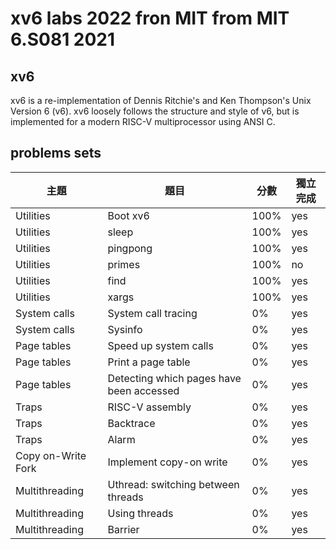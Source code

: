 # xv6 labs 2022 fron MIT from MIT 6.S081 2021

## xv6

xv6 is a re-implementation of Dennis Ritchie's and Ken Thompson's Unix
Version 6 (v6).  xv6 loosely follows the structure and style of v6,
but is implemented for a modern RISC-V multiprocessor using ANSI C.

## problems sets

|  主題  |  題目  |  分數  | 獨立完成 |
|  ----  |  ----  |  ----  | ----  |
|Utilities| Boot xv6 | 100% | yes |
|Utilities| sleep | 100% | yes |
|Utilities| pingpong | 100% | yes |
|Utilities| primes | 100% | no |
|Utilities| find | 100% | yes |
|Utilities| xargs | 100% | yes |
|System calls| System call tracing | 0% | yes |
|System calls| Sysinfo | 0% | yes |
|Page tables| Speed up system calls | 0% | yes |
|Page tables| Print a page table | 0% | yes |
|Page tables| Detecting which pages have been accessed | 0% | yes |
|Traps| RISC-V assembly | 0% | yes |
|Traps| Backtrace | 0% | yes |
|Traps| Alarm | 0% | yes |
|Copy on-Write Fork| Implement copy-on write | 0% | yes |
|Multithreading| Uthread: switching between threads | 0% | yes |Using threads
|Multithreading| Using threads | 0% | yes |
|Multithreading| Barrier | 0% | yes |
